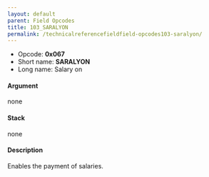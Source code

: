 ```yaml
---
layout: default
parent: Field Opcodes
title: 103_SARALYON
permalink: /technicalreferencefieldfield-opcodes103-saralyon/
---
```


-   Opcode: **0x067**
-   Short name: **SARALYON**
-   Long name: Salary on

#### Argument

none

#### Stack

none

#### Description

Enables the payment of salaries.
